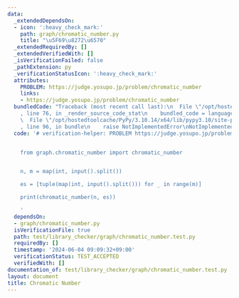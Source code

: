 ```yaml
---
data:
  _extendedDependsOn:
  - icon: ':heavy_check_mark:'
    path: graph/chromatic_number.py
    title: "\u5F69\u8272\u6570"
  _extendedRequiredBy: []
  _extendedVerifiedWith: []
  _isVerificationFailed: false
  _pathExtension: py
  _verificationStatusIcon: ':heavy_check_mark:'
  attributes:
    PROBLEM: https://judge.yosupo.jp/problem/chromatic_number
    links:
    - https://judge.yosupo.jp/problem/chromatic_number
  bundledCode: "Traceback (most recent call last):\n  File \"/opt/hostedtoolcache/PyPy/3.10.14/x64/lib/pypy3.10/site-packages/onlinejudge_verify/documentation/build.py\"\
    , line 76, in _render_source_code_stat\n    bundled_code = language.bundle(\n\
    \  File \"/opt/hostedtoolcache/PyPy/3.10.14/x64/lib/pypy3.10/site-packages/onlinejudge_verify/languages/python.py\"\
    , line 96, in bundle\n    raise NotImplementedError\nNotImplementedError\n"
  code: '# verification-helper: PROBLEM https://judge.yosupo.jp/problem/chromatic_number


    from graph.chromatic_number import chromatic_number


    n, m = map(int, input().split())

    es = [tuple(map(int, input().split())) for _ in range(m)]

    print(chromatic_number(n, es))

    '
  dependsOn:
  - graph/chromatic_number.py
  isVerificationFile: true
  path: test/library_checker/graph/chromatic_number.test.py
  requiredBy: []
  timestamp: '2024-06-04 09:09:32+09:00'
  verificationStatus: TEST_ACCEPTED
  verifiedWith: []
documentation_of: test/library_checker/graph/chromatic_number.test.py
layout: document
title: Chromatic Number
---
```


